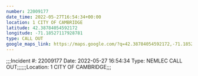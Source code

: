 ```yaml
---
number: 22009177
date_time: 2022-05-27T16:54:34+00:00
location: 1 CITY OF CAMBRIDGE
latitude: 42.38784054592172
longitude: -71.18527117928781
type: CALL OUT
google_maps_link: https://maps.google.com/?q=42.38784054592172,-71.18527117928781
---
```


;;;Incident #: 22009177  Date: 2022-05-27 16:54:34   Type: NEMLEC CALL OUT;;;;;;Location: 1 CITY OF CAMBRIDGE;;;
